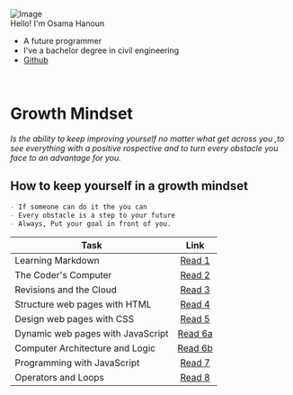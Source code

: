 
![Image](https://scontent.famm7-1.fna.fbcdn.net/v/t1.0-1/p160x160/58442795_2421104807948601_58094487854907392_o.jpg?_nc_cat=106&_nc_sid=dbb9e7&_nc_ohc=OQDj5ed-q4EAX88Lc2_&_nc_ht=scontent.famm7-1.fna&_nc_tp=6&oh=52df71f72408bd4c1d17c6c5fa8419ed&oe=5EB71141)
<br>
Hello! I'm Osama Hanoun 
- A future programmer
- I've a bachelor degree in civil engineering <br>
- [Github](https://github.com/OsamaHanoun/)
<br>

# **Growth Mindset**

_Is the ability to keep improving yourself no matter what get across you ,to see everything with a positive rospective and to turn every obstacle you face to an advantage for you._

## **How to keep yourself in a growth mindset**
```markdown
- If someone can do it the you can
- Every obstacle is a step to your future
- Always, Put your goal in front of you.

```

| Task  |  Link |
|---|:-:|
|  Learning Markdown | [Read 1](https://osamahanoun.github.io/learning-journal/Read1)  |
|  The Coder's Computer  |  [Read 2](https://osamahanoun.github.io/learning-journal/Read2) |
|  Revisions and the Cloud | [Read 3](https://osamahanoun.github.io/learning-journal/Read3) |
|  Structure web pages with HTML | [Read 4](https://osamahanoun.github.io/learning-journal/Read4) |
|  Design web pages with CSS | [Read 5](https://osamahanoun.github.io/learning-journal/Read5)  |
|  Dynamic web pages with JavaScript | [Read 6a](https://osamahanoun.github.io/learning-journal/Read6a)  |
|  Computer Architecture and Logic | [Read 6b](https://osamahanoun.github.io/learning-journal/Read6b)  |
|  Programming with JavaScript | [Read 7](https://osamahanoun.github.io/learning-journal/Read7)  |
|  Operators and Loops | [Read 8](https://osamahanoun.github.io/learning-journal/Read8)  |


